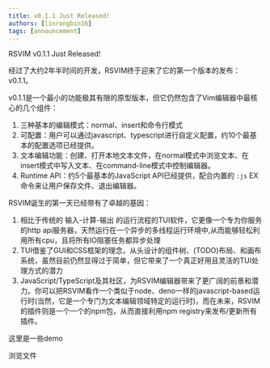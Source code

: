 ```yaml
---
title: v0.1.1 Just Released!
authors: [linrongbin16]
tags: [announcement]
---
```


RSVIM v0.1.1 Just Released!

<!-- truncate -->

经过了大约2年半时间的开发，RSVIM终于迎来了它的第一个版本的发布：v0.1.1。

v0.1.1是一个最小的功能极其有限的原型版本，但它仍然包含了Vim编辑器中最核心的几个组件：

1. 三种基本的编辑模式：normal、insert和命令行模式
2. 可配置：用户可以通过javascript、typescript进行自定义配置，约10个最基本的配置选项已经提供。
3. 文本编辑功能：创建、打开本地文本文件，在normal模式中浏览文本、在insert模式中写入文本、在command-line模式中控制编辑器。
4. Runtime API：约5个最基本的JavaScript API已经提供，配合内置的 `:js` EX命令来让用户保存文件、退出编辑器。

RSVIM诞生的第一天已经带有了卓越的基因：

1. 相比于传统的 输入-计算-输出 的运行流程的TUI软件，它更像一个专为你服务的http api服务器，天然运行在一个异步的多线程运行环境中,从而能够轻松利用所有cpu，且将所有IO阻塞任务都异步处理
2. TUI借鉴了GUI和CSS框架的理念，从头设计的组件树、(TODO)布局、和画布系统，虽然目前仍然显得过于简单，但它带来了一个真正好用且灵活的TUI处理方式的潜力
3. JavaScript/TypeScript及其社区，为RSVIM编辑器带来了更广阔的前景和潜力。你可以把RSVIM看作一个类似于node、deno一样的javascript-based运行时(当然，它是一个专门为文本编辑领域特定的运行时)，而在未来，RSVIM的插件则是一个一个的npm包，从而直接利用npm registry来发布/更新所有插件。

这里是一些demo

浏览文件
